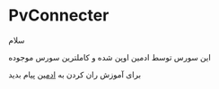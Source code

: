 # PvConnecter

سلام

این سورس توسط ادمین اوپن شده و کاملترین سورس موجوده

برای آموزش ران کردن به 
<a href="http://www.telegram.me/Kia8657">ادمین</a>
پیام بدید

